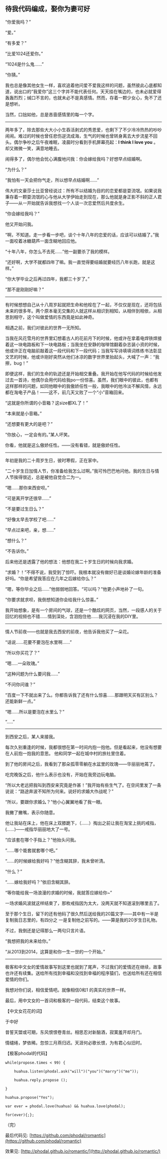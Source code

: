 待我代码编成，娶你为妻可好
---

“你爱我吗？”

“爱。”

“有多爱？”

“比爱1024还爱你。”

“1024是什么鬼……”

“你猜。”

我也总是像其他女生一样，喜欢追着他问爱不爱我这样的问题，虽然彼此心底都知道，说出口的“我爱你”这三个字并不能代表任何。天天挂在嘴边的，也未必就爱得轰轰烈烈；缄口不言的，也就未必不是真感情。然而，存着一颗少女心，免不了还是想听。

当然，口拙如他，总是吝啬感情里的每一个字。

--------------------------------------

两年多了，除去那些大大小小生吞活剥式的秀恩爱，也剩下了不少冷冷热热的吵吵闹闹。难过的时候也曾任悲伤逆流成海，生气的时候也曾转身离去大步流星不回头。偶尔争吵之后午夜难眠，凌晨时分看到手机屏幕亮起：**I think I love you** 。却又微微一笑，满意地睡去。

闹得多了，偶尔他会忧心满腹地问我：你会嫁给我吗？好想早点结婚啊。

“为什么？”

“我怕有一天会把你气走，所以想早点结婚啊……”

伟大的文豪莎士比亚曾经说过：所有不以结婚为目的的恋爱都是耍流氓。如果说我秉存着一颗耍流氓的心与他从大学伊始走到现在，那么他就是身正影不斜的正人君子——从一开始就告诉我想找一个人谈一次恋爱然后共度余生。

“你会嫁给我吗？”

他又开始问我。

“啊，不知道。走一步看一步吧，谈个十年八年的恋爱的话，应该可以结婚了。”我一面咬着冰糖葫芦一面含糊地回应他。

“十年八年，你怎么不去死……”他一副要杀了我的模样。

“还好啊，大学不就都四年了嘛。我一直觉得要结婚就要经历八年长跑，就是这样。”

“你大学毕业之后再过四年，我都三十岁了。”

“那不是刚刚好嘛？”

---------------------
有时候想想自己从十八周岁起就把生命和他栓在了一起，不仅仅是现在，还将包括未来的很多年。两个原本毫无交集的人就这样从相识到相知，从相伴到相依，从相思到相守，这个叫做爱情的东西竟是如此神奇。

相遇之前，我们对彼此的世界一无所知。

当我在风花雪月的世界里幻想着古人的花前月下的时候，他或许在拿着电焊铁焊接着这一块电路板和下一块电路板；当我坐在安静的咖啡馆翻着杂志装小资的时候，他或许正在电脑前敲着这一段代码和下一段代码；当我写写诗填填词练练书法彰显文艺的时候，他或许刚好突然从他们冰凉的数字世界里抬起头，大喊了一声：“我擦，bug！”

即便这样，我们的生命的轨迹还是开始相交重叠。我开始在他写代码的时候给他发过去一首诗，他偶尔会用代码给我po一份惊喜。虽然，我们眼中的彼此，也都有这样那样的问题，如同他眼中的我傲娇任性一般，我眼中的他冷淡不解风情，永远都在淘电子产品！——这不，前几天又败了一个“小”音箱回来。

“这就是你所谓的小音箱？这size都XL了！”

“本来就是小音箱。”

“还想要有更大的是吧？”

“你放心，一定会有的。”某人坏笑。

你看，他就是这么傲娇任性。——没有看错，就是傲娇任性。

-------------------------------------

年初是我的二十周岁生日，彼时寒假，正在家中。

“二十岁生日加情人节，你准备给我怎么过啊。”我可怜巴巴地问他。我的生日与情人节挨得很近，总是被他自觉合二为一。

“嗯……那你来西安呗。”

“可是离开学还很早……”

“不是要过生日么？”

“好像太早去学校了吧……”

“早点过来吧，亲，想……”

“想什么？”

“不告诉你。”

后来他还是透露了他的想法：他想在我二十岁生日的时候向我求婚。

“求婚？！”不得不说，我受到了惊吓。我根本就没有做好已是谈婚论嫁年龄的准备好吗。“你是希望我答应在几年之后嫁给你么？”

“嗯，等你毕业之后……”他弱弱地回答。“可以吗？”他更小声地补了一句。

“你要求就求呗，我倒想知道你会给我什么惊喜。”

我开始想象，是有一个房间的气球，还是一个酷炫的网页，当然，一段感人的关于回忆的视频也不错……情到深处，含泪抱住他……我沉浸在我的DIY里。

------

情人节前夜——也就是我去西安的前夜，他告诉我他买了一朵花。

“话说……花要不要泡在水里啊……”

“所以你买花了？”

“嗯…..一朵玫瑰。”

“这种问题为什么要问我……”

“不问你问谁？”

“百度一下不就出来了么。你都告诉我了还有什么惊喜……那跟明天买有区别么？还能新鲜一点。”

“嗯……所以是要泡在水里么？”

“…..”

-------------------------------------

到西安之后，某人来接我。

每次久别重逢的时候，我都很想在第一时间内抱一抱他。但是看起来，他没有想要在人前抱一抱我的意思。
他和同学一起在城中村的旅社里住着。

到了他的房间之后，我看到了那朵孤零零躺在水盆里的玫瑰——华丽丽地蔫了。

吃完晚饭之后，他什么表示也没有，开始在我旁边玩电脑。

“所以大老远把我叫到西安来究竟是作甚！”我开始有些生气了。在空间里发了一条说说：“路途奔波不知所为何来。说好的求婚大作战呢？”

“所以，要跟你求婚么？”他小心翼翼地看了我一眼。

我撇了撇嘴，表示你随意。

他让我站在床上，他在床上双膝跪下，（……）掏出之前让我在淘宝上挑的戒指， (……)——戒指华丽丽地大了一号。

“应该套在哪个手指上？”他抬头问我。

“……哪个能套就套哪个吧。”

“……的时候嫁给我好吗？”他含糊其辞，我未曾听清。

“什么？”

“……嫁给我好吗？”依旧含糊其辞。

“等你能给我一场浪漫的求婚的时候，我就答应嫁给你~”

一场求婚风波就这样结束了，那枚戒指因为太大，没两天就不知道滚到哪里去了。

至于那个生日，留下的还有他码了很久然后送给我的20篇文字——其中有一半是复制我日志里的，有四分之
一是复制他之前写的。——算是我的20岁生日礼物。

不过，我倒还是记得那么一两句只言片语。

“我想把我的未来给你。”

“从2013到2014，这算是和你一生一世的一个开始。”

------

极客和中文女的爱情故事写到这里也就到了尾声，不过我们的爱情还在继续，故事也许还有续集。送给所有找到幸福和没找到幸福的程序猿们，也送给所有还在相信爱情的你们。

我想对你们说，相信爱情吧。就像相信0和1 的真实的世界一样。

最后，用中文女的一首词和极客的一段代码，结束这个故事。

【中文女花花的词】

于中好

昔誓天盟或可期，东风恨恨卷青丝。相思忍对新醅酒，寂寞羞开却月门。

情缱绻，梦依稀。忽惊三月燕归迟。天涯何必歌长恨，为有君心似旧时。




【极客phodal的代码】

    while(propose.times < 99) {
    
        huahua.listen(phodal.ask("will")("you")("marry")("me"));
    
        huahua.reply.propose ();
    
    }
    
    huahua.propose("Yes");
    
    var ever = phodal.love(huahua) && huahua.love(phodal);
    
    for(ever){;}; 


（完）
                                

最后代码见: [https://github.com/phodal/romantic](https://github.com/phodal/romantic)

效果见: [http://phodal.github.io/romantic/](http://phodal.github.io/romantic/)